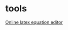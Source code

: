 tools
========================


[Online latex equation editor](http://www.codecogs.com/eqnedit.php)